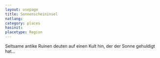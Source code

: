 ```yaml
---
layout: usepage
title: Sonnenscheininsel
natlang:
category: places
hasinit:
placetype: Region
---
```


Seltsame antike Ruinen deuten auf einen Kult hin, der der Sonne gehuldigt hat...